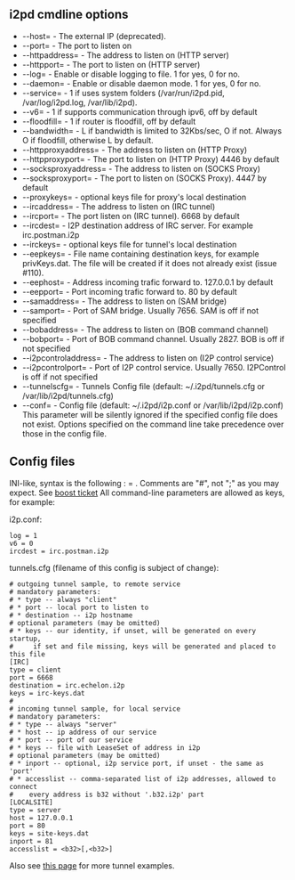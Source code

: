 i2pd cmdline options
--------------------

* --host=               - The external IP (deprecated). 
* --port=               - The port to listen on
* --httpaddress=        - The address to listen on (HTTP server)
* --httpport=           - The port to listen on (HTTP server)
* --log=                - Enable or disable logging to file. 1 for yes, 0 for no.
* --daemon=             - Enable or disable daemon mode. 1 for yes, 0 for no.
* --service=            - 1 if uses system folders (/var/run/i2pd.pid, /var/log/i2pd.log, /var/lib/i2pd).
* --v6=                 - 1 if supports communication through ipv6, off by default
* --floodfill=          - 1 if router is floodfill, off by default
* --bandwidth=          - L if bandwidth is limited to 32Kbs/sec, O if not. Always O if floodfill, otherwise L by default.
* --httpproxyaddress=   - The address to listen on (HTTP Proxy)
* --httpproxyport=      - The port to listen on (HTTP Proxy) 4446 by default
* --socksproxyaddress=  - The address to listen on (SOCKS Proxy)
* --socksproxyport=     - The port to listen on (SOCKS Proxy). 4447 by default
* --proxykeys=          - optional keys file for proxy's local destination
* --ircaddress=         - The address to listen on (IRC tunnel)
* --ircport=            - The port listen on (IRC tunnel). 6668 by default
* --ircdest=            - I2P destination address of IRC server. For example irc.postman.i2p
* --irckeys=            - optional keys file for tunnel's local destination 
* --eepkeys=            - File name containing destination keys, for example privKeys.dat.
                          The file will be created if it does not already exist (issue #110).
* --eephost=            - Address incoming trafic forward to. 127.0.0.1 by default
* --eepport=            - Port incoming trafic forward to. 80 by default
* --samaddress=         - The address to listen on (SAM bridge)
* --samport=            - Port of SAM bridge. Usually 7656. SAM is off if not specified
* --bobaddress=         - The address to listen on (BOB command channel)
* --bobport=            - Port of BOB command channel. Usually 2827. BOB is off if not specified
* --i2pcontroladdress=  - The address to listen on (I2P control service)
* --i2pcontrolport=     - Port of I2P control service. Usually 7650. I2PControl is off if not specified
* --tunnelscfg=         - Tunnels Config file (default: ~/.i2pd/tunnels.cfg or /var/lib/i2pd/tunnels.cfg)
* --conf=               - Config file (default: ~/.i2pd/i2p.conf or /var/lib/i2pd/i2p.conf)
                          This parameter will be silently ignored if the specified config file does not exist.
                          Options specified on the command line take precedence over those in the config file.

Config files
------------

INI-like, syntax is the following : <key> = <value>.
Comments are "#", not ";" as you may expect. See [boost ticket](https://svn.boost.org/trac/boost/ticket/808)
All command-line parameters are allowed as keys, for example:

i2p.conf:

    log = 1
    v6 = 0
    ircdest = irc.postman.i2p

tunnels.cfg (filename of this config is subject of change):

    # outgoing tunnel sample, to remote service
    # mandatory parameters:
    # * type -- always "client"
    # * port -- local port to listen to
    # * destination -- i2p hostname
    # optional parameters (may be omitted)
    # * keys -- our identity, if unset, will be generated on every startup,
    #     if set and file missing, keys will be generated and placed to this file
    [IRC]
    type = client
    port = 6668
    destination = irc.echelon.i2p
    keys = irc-keys.dat
    #
    # incoming tunnel sample, for local service
    # mandatory parameters:
    # * type -- always "server"
    # * host -- ip address of our service
    # * port -- port of our service
    # * keys -- file with LeaseSet of address in i2p
    # optional parameters (may be omitted)
    # * inport -- optional, i2p service port, if unset - the same as 'port'
    # * accesslist -- comma-separated list of i2p addresses, allowed to connect
    #    every address is b32 without '.b32.i2p' part
    [LOCALSITE]
    type = server
    host = 127.0.0.1
    port = 80
    keys = site-keys.dat
    inport = 81
    accesslist = <b32>[,<b32>]

Also see [this page](https://github.com/PurpleI2P/i2pd/wiki/tunnels.cfg) for more tunnel examples.

